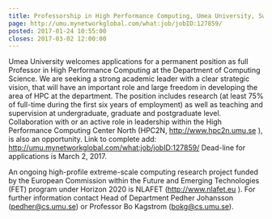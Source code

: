 ```yaml
---
title: Professorship in High Performance Computing, Umea University, Sweden
page: http://umu.mynetworkglobal.com/what:job/jobID:127859/
posted: 2017-01-24 10:55:00
closes: 2017-03-02 12:00:00
---
```


Umea University welcomes applications for a permanent position as full Professor in High Performance Computing at the Department of Computing Science. We are seeking a strong academic leader with a clear strategic vision, that will have an important role and large freedom in developing the area of HPC at the department. The position includes research (at least 75% of full-time during the first six years of employment) as well as teaching and supervision at undergraduate, graduate and postgraduate level. Collaboration with or an active role in leadership within the High Performance Computing Center North (HPC2N, <http://www.hpc2n.umu.se> ), is also an opportunity.
Link to complete add: <http://umu.mynetworkglobal.com/what:job/jobID:127859/>
Dead-line for applications is March 2, 2017.

An ongoing high-profile extreme-scale computing research project funded by the European Commission within the Future and Emerging Technologies (FET) program under Horizon 2020 is NLAFET (<http://www.nlafet.eu> ).
For further information contact Head of Department Pedher Johansson (<pedher@cs.umu.se>) or Professor Bo Kagstrom (<bokg@cs.umu.se>). 
